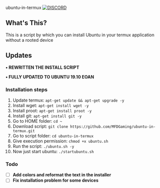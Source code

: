  ubuntu-in-termux
[![DISCORD](https://img.shields.io/badge/Chat-On%20Discord-738BD7.svg?style=for-the-badge)](https://discord.gg/Vyecdkj)

## What's This?

This is a script by which you can install Ubuntu in your termux application without a rooted device

## Updates
**• REWRITTEN THE INSTALL SCRIPT**

**• FULLY UPDATED TO UBUNTU 19.10 EOAN**

### Installation steps
1. Update termux: `apt-get update && apt-get upgrade -y`
2. Install wget: `apt-get install wget -y`
3. Install proot: `apt-get install proot -y`
4. Install git: `apt-get install git -y`
5. Go to HOME folder: `cd ~`
6. Download script: `git clone https://github.com/MFDGaming/ubuntu-in-termux.git`
7. Go to script folder: `cd ubuntu-in-termux`
8. Give execution permission: `chmod +x ubuntu.sh`
9. Run the script: `./ubuntu.sh -y`
10. Now just start ubuntu: `./startubuntu.sh`

### Todo
- [ ] **Add colors and reformat the text in the installer**
- [ ] **Fix installation problem for some devices**
